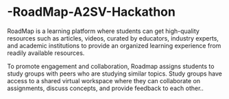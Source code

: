 # -RoadMap-A2SV-Hackathon

RoadMap is a learning platform where students can get high-quality resources such as articles, videos, curated by educators, industry experts, and academic institutions to provide an organized learning experience from readily available resources. 

To promote engagement and collaboration, Roadmap assigns students to study groups with peers who are studying similar topics. Study groups have access to a shared virtual workspace where they can collaborate on assignments, discuss concepts, and provide feedback to each other..
